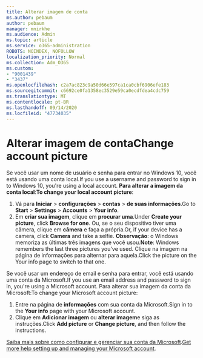 ```yaml
---
title: Alterar imagem de conta
ms.author: pebaum
author: pebaum
manager: mnirkhe
ms.audience: Admin
ms.topic: article
ms.service: o365-administration
ROBOTS: NOINDEX, NOFOLLOW
localization_priority: Normal
ms.collection: Adm_O365
ms.custom:
- "9001439"
- "3437"
ms.openlocfilehash: c2a7ac823c9a50d66e597ca1ca0cbf6906efe183
ms.sourcegitcommit: c6692ce0fa1358ec3529e59ca0ecdfdea4cdc759
ms.translationtype: MT
ms.contentlocale: pt-BR
ms.lasthandoff: 09/14/2020
ms.locfileid: "47734035"
---
```

# <a name="change-account-picture"></a><span data-ttu-id="ad301-102">Alterar imagem de conta</span><span class="sxs-lookup"><span data-stu-id="ad301-102">Change account picture</span></span>

<span data-ttu-id="ad301-103">Se você usar um nome de usuário e senha para entrar no Windows 10, você está usando uma conta local.</span><span class="sxs-lookup"><span data-stu-id="ad301-103">If you use a username and password to sign in to Windows 10, you're using a local account.</span></span> <span data-ttu-id="ad301-104">**Para alterar a imagem da conta local**:</span><span class="sxs-lookup"><span data-stu-id="ad301-104">**To change your local account picture**:</span></span>

1. <span data-ttu-id="ad301-105">Vá para **Iniciar**  >  **configurações**  >  **contas**  >  **de suas informações**.</span><span class="sxs-lookup"><span data-stu-id="ad301-105">Go to **Start** > **Settings** > **Accounts** > **Your info**.</span></span>
2. <span data-ttu-id="ad301-106">Em **criar sua imagem**, clique em **procurar uma**.</span><span class="sxs-lookup"><span data-stu-id="ad301-106">Under **Create your picture**, click **Browse for one**.</span></span> <span data-ttu-id="ad301-107">Ou, se o seu dispositivo tiver uma câmera, clique em **câmera** e faça a própria.</span><span class="sxs-lookup"><span data-stu-id="ad301-107">Or, if your device has a camera, click **Camera** and take a selfie.</span></span> 
    <span data-ttu-id="ad301-108">**Observação**: o Windows memoriza as últimas três imagens que você usou.</span><span class="sxs-lookup"><span data-stu-id="ad301-108">**Note**: Windows remembers the last three pictures you've used.</span></span> <span data-ttu-id="ad301-109">Clique na imagem na página de informações para alternar para aquela.</span><span class="sxs-lookup"><span data-stu-id="ad301-109">Click the picture on the Your info page to switch to that one.</span></span>

<span data-ttu-id="ad301-110">Se você usar um endereço de email e senha para entrar, você está usando uma conta da Microsoft.</span><span class="sxs-lookup"><span data-stu-id="ad301-110">If you use an email address and password to sign in, you're using a Microsoft account.</span></span> <span data-ttu-id="ad301-111">Para alterar sua imagem da conta da Microsoft:</span><span class="sxs-lookup"><span data-stu-id="ad301-111">To change your Microsoft account picture:</span></span>

1. <span data-ttu-id="ad301-112">Entre na página de **informações** com sua conta da Microsoft.</span><span class="sxs-lookup"><span data-stu-id="ad301-112">Sign in to the **Your info** page with your Microsoft account.</span></span>
2. <span data-ttu-id="ad301-113">Clique em **Adicionar imagem** ou **alterar imagem**e siga as instruções.</span><span class="sxs-lookup"><span data-stu-id="ad301-113">Click **Add picture** or **Change picture**, and then follow the instructions.</span></span>

<span data-ttu-id="ad301-114">[Saiba mais sobre como configurar e gerenciar sua conta da Microsoft](https://support.microsoft.com/products/microsoft-account?category=manage-account).</span><span class="sxs-lookup"><span data-stu-id="ad301-114">[Get more help setting up and managing your Microsoft account](https://support.microsoft.com/products/microsoft-account?category=manage-account).</span></span>
